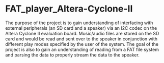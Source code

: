 # FAT_player_Altera-Cyclone-II

The purpose of the project is to gain understanding of interfacing with external peripherals (an SD
card and a speaker) via an I2C codec on the Altera Cyclone II evaluation board. Music/audio files are
stored on the SD card and would be read and sent over to the speaker in conjunction with
different play modes specified by the user of the system. The goal of the project is also to gain an
understanding of reading from a FAT file system and parsing the data to properly stream the data
to the speaker.
